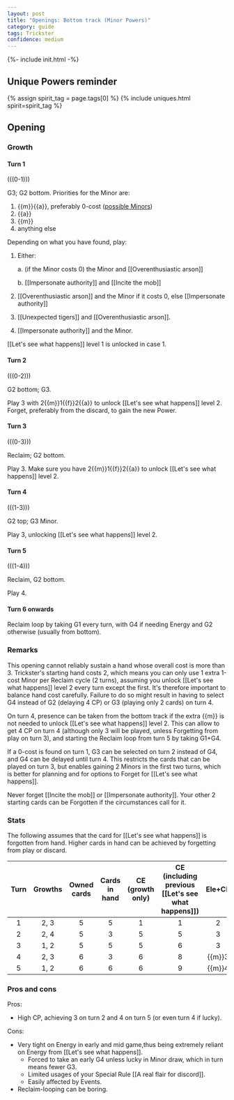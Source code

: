 ```yaml
---  
layout: post  
title: "Openings: Bottom track (Minor Powers)"  
category: guide  
tags: Trickster 
confidence: medium
---
```


{%- include init.html -%}


## Unique Powers reminder

{% assign spirit_tag = page.tags[0] %}
{% include uniques.html spirit=spirit_tag %}


## Opening

### Growth

#### Turn 1

(((0-1)))

G3; G2 bottom. Priorities for the Minor are:

1. {{m}}{{a}}, preferably 0-cost ([possible Minors](https://sick.oberien.de/?query=Moon%2C%20air%2C%20type%3Aminor))
2. {{a}}
3. {{m}} 
4. anything else

Depending on what you have found, play:

1. Either:
 
   a. (if the Minor costs 0) the Minor and [[Overenthusiastic arson]]

   b. [[Impersonate authority]] and [[Incite the mob]]
   
3. [[Overenthusiastic arson]] and the Minor if it costs 0, else [[Impersonate authority]]
4. [[Unexpected tigers]] and [[Overenthusiastic arson]].
5. [[Impersonate authority]] and the Minor.

[[Let's see what happens]] level 1 is unlocked in case 1.


#### Turn 2

(((0-2)))

G2 bottom; G3.

Play 3 with 2{{m}}1{{f}}2{{a}} to unlock [[Let's see what happens]] level 2. Forget, preferably from the discard, to gain the new Power.

#### Turn 3

(((0-3)))

Reclaim; G2 bottom.

Play 3. Make sure you have 2{{m}}1{{f}}2{{a}} to unlock [[Let's see what happens]] level 2.

#### Turn 4

(((1-3)))

G2 top; G3 Minor.

Play 3, unlocking [[Let's see what happens]] level 2.
    
    
#### Turn 5

(((1-4)))

Reclaim, G2 bottom.

Play 4.

#### Turn 6 onwards

Reclaim loop by taking G1 every turn, with G4 if needing Energy and G2 otherwise (usually from bottom).


### Remarks

This opening cannot reliably sustain a hand whose overall cost is more than 3. Trickster's starting hand costs 2, which means you can only use 1 extra 1-cost Minor per Reclaim cycle (2 turns), assuming you unlock [[Let's see what happens]] level 2 every turn except the first. It's therefore important to balance hand cost carefully. Failure to do so might result in having to select G4 instead of G2 (delaying 4 CP) or G3 (playing only 2 cards) on turn 4.

On turn 4, presence can be taken from the bottom track if the extra {{m}} is not needed to unlock [[Let's see what happens]] level 2. This can allow to get 4 CP on turn 4 (although only 3 will be played, unless Forgetting from play on turn 3), and starting the Reclaim loop from turn 5 by taking G1+G4.

If a 0-cost is found on turn 1, G3 can be selected on turn 2 instead of G4, and G4 can be delayed until turn 4. This restricts the cards that can be played on turn 3, but enables gaining 2 Minors in the first two turns, which is better for planning and for options to Forget for [[Let's see what happens]].

Never forget [[Incite the mob]] or [[Impersonate authority]]. Your other 2 starting cards can be Forgotten if the circumstances call for it.

### Stats

The following assumes that the card for [[Let's see what happens]] is forgotten from hand. Higher cards in hand can be achieved by forgetting from play or discard.

Turn | Growths | Owned cards | Cards in hand | CE (growth only) | CE (including previous [[Let's see what happens]]) | Ele+CP 
:--: | :--: | :--: | :--: | :--: | :--: | :--:
1 | 2, 3   |   5   |  5  |  1 |  1 | 2
2 | 2, 4   |   5   |  3  |  5 |  5 | 3
3 | 1, 2   |   5   |  5  |  5 |  6 | 3
4 | 2, 3   |   6   |  3  |  6 |  8 | {{m}}3
5 | 1, 2   |   6   |  6  |  6 |  9 | {{m}}4

### Pros and cons

Pros:

- High CP, achieving 3 on turn 2 and 4 on turn 5 (or even turn 4 if lucky).

Cons:

- Very tight on Energy in early and mid game,thus being extremely reliant on Energy from [[Let's see what happens]].
  - Forced to take an early G4 unless lucky in Minor draw, which in turn means fewer G3.
  - Limited usages of your Special Rule [[A real flair for discord]].
  - Easily affected by Events.
- Reclaim-looping can be boring.

